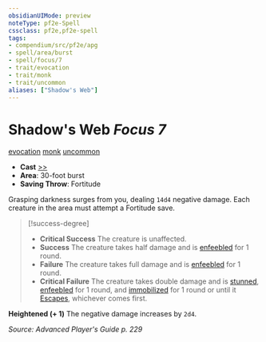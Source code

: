 ```yaml
---
obsidianUIMode: preview
noteType: pf2e-Spell
cssclass: pf2e,pf2e-spell
tags:
- compendium/src/pf2e/apg
- spell/area/burst
- spell/focus/7
- trait/evocation
- trait/monk
- trait/uncommon
aliases: ["Shadow's Web"]
---
```

# Shadow's Web *Focus 7*   
[evocation](rules/traits/evocation.md "Evocation School Trait")  [monk](rules/traits/monk.md "Monk Class Trait")  [uncommon](rules/traits/uncommon.md "Uncommon Rarity Trait")  

- **Cast** [>>](rules/core-rulebook/chapter-9-playing-the-game.md#Actions "Two-Action") 
- **Area**: 30-foot burst
- **Saving Throw**: Fortitude

Grasping darkness surges from you, dealing `14d4` negative damage. Each creature in the area must attempt a Fortitude save.

> [!success-degree] 
> - **Critical Success** The creature is unaffected.
> - **Success** The creature takes half damage and is [enfeebled](rules/conditions.md#Enfeebled) for 1 round.
> - **Failure** The creature takes full damage and is [enfeebled](rules/conditions.md#Enfeebled) for 1 round.
> - **Critical Failure** The creature takes double damage and is [stunned](rules/conditions.md#Stunned), [enfeebled](rules/conditions.md#Enfeebled) for 1 round, and [immobilized](rules/conditions.md#Immobilized) for 1 round or until it [Escapes](rules/actions/escape.md), whichever comes first.

**Heightened (+ 1)** The negative damage increases by `2d4`.

*Source: Advanced Player's Guide p. 229*